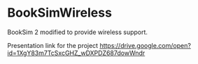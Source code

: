 


# BookSimWireless
BookSim 2 modified to provide wireless support.


Presentation link for the project
https://drive.google.com/open?id=1XgY83m7TcSxcGHZ_wDXPDZ687dowWndr
